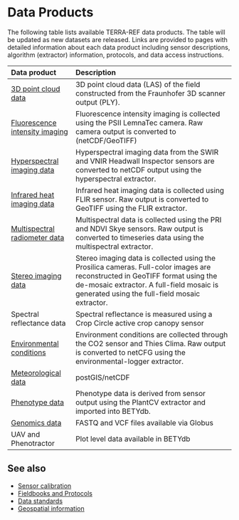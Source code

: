 # Data Products

The following table lists available TERRA-REF data products. The table will be updated as new datasets are released. Links are provided to pages with detailed information about each data product including sensor descriptions, algorithm \(extractor\) information, protocols, and data access instructions.

| Data product | Description |
| :--- | :--- |
| [3D point cloud data](point-cloud-data.md) | 3D point cloud data \(LAS\) of the field constructed from the Fraunhofer 3D scanner output \(PLY\). |
| [Fluorescence intensity imaging](fluorescence-intensity-imaging.md) | Fluorescence intensity imaging is collected using the PSII LemnaTec camera. Raw camera output is converted to \(netCDF/GeoTIFF\) |
| [Hyperspectral imaging data](hyperspectral-imaging-data.md) | Hyperspectral imaging data from the SWIR and VNIR Headwall Inspector sensors are converted to netCDF output using the hyperspectral extractor. |
| [Infrared heat imaging data](infrared-heat-imaging-data.md) | Infrared heat imaging data is collected using FLIR sensor. Raw output is converted to GeoTIFF using the FLIR extractor. |
| [Multispectral radiometer data](https://github.com/terraref/documentation/tree/56f669dc870b3c3921bfc029914545574e70f8df/products/multispectral-radiometer-data.md) | Multispectral data is collected using the PRI and NDVI Skye sensors. Raw output is converted to timeseries data using the multispectral extractor. |
| [Stereo imaging data](https://github.com/terraref/documentation/tree/56f669dc870b3c3921bfc029914545574e70f8df/products/stereo-imaging-data.md) | Stereo imaging data is collected using the Prosilica cameras. Full-color images are reconstructed in GeoTIFF format using the de-mosaic extractor. A full-field mosaic is generated using the full-field mosaic extractor. |
| Spectral reflectance data | Spectral reflectance is measured using a Crop Circle active crop canopy sensor |
| [Environmental conditions](environmental-conditions.md) | Environment conditions are collected through the CO2 sensor and Thies Clima. Raw output is converted to netCFG using the environmental-logger extractor. |
| [Meteorological data](meteorological-data.md) | postGIS/netCDF |
| [Phenotype data](https://github.com/terraref/documentation/tree/56f669dc870b3c3921bfc029914545574e70f8df/products/trait-data.md) | Phenotype data is derived from sensor output using the PlantCV extractor and imported into BETYdb. |
| [Genomics data](genomics-data.md) | FASTQ and VCF files available via Globus |
| UAV and Phenotractor | Plot level data available in BETYdb |

## See also

* [Sensor calibration](../../protocols/sensor-calibration.md)
* [Fieldbooks and Protocols](../../protocols/)
* [Data standards](../../technical-documentation/data-standards/)
* [Geospatial information](geospatial-information.md)

